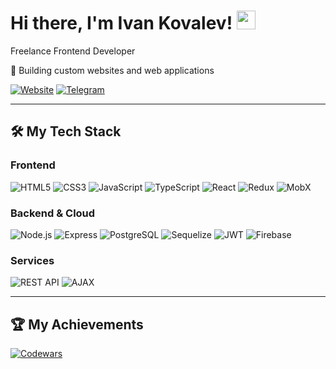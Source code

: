 # Hi there, I'm Ivan Kovalev! <img src="https://media.giphy.com/media/hvRJCLFzcasrR4ia7z/giphy.gif" width="30px">

Freelance Frontend Developer  

🚀 Building custom websites and web applications  

[![Website](https://img.shields.io/badge/-My_Website-000000?style=flat&logo=google-chrome&logoColor=white)](https://kovalev-site.ru)
[![Telegram](https://img.shields.io/badge/-Discuss_Project-26A5E4?style=flat&logo=telegram&logoColor=white)](https://t.me/x_kovalev)

---

## 🛠 My Tech Stack

### Frontend
![HTML5](https://img.shields.io/badge/-HTML5-E34F26?style=for-the-badge&logo=html5&logoColor=white)
![CSS3](https://img.shields.io/badge/-CSS3-1572B6?style=for-the-badge&logo=css3&logoColor=white)
![JavaScript](https://img.shields.io/badge/-JavaScript-F7DF1E?style=for-the-badge&logo=javascript&logoColor=black)
![TypeScript](https://img.shields.io/badge/-TypeScript-007ACC?style=for-the-badge&logo=typescript&logoColor=white)
![React](https://img.shields.io/badge/-React-61DAFB?style=for-the-badge&logo=react&logoColor=black)
![Redux](https://img.shields.io/badge/-Redux-764ABC?style=for-the-badge&logo=redux&logoColor=white)
![MobX](https://img.shields.io/badge/-MobX-FF9955?style=for-the-badge&logo=mobx&logoColor=white)

### Backend & Cloud
![Node.js](https://img.shields.io/badge/-Node.js-339933?style=for-the-badge&logo=node.js&logoColor=white)
![Express](https://img.shields.io/badge/-Express-000000?style=for-the-badge&logo=express&logoColor=white)
![PostgreSQL](https://img.shields.io/badge/-PostgreSQL-4169E1?style=for-the-badge&logo=postgresql&logoColor=white)
![Sequelize](https://img.shields.io/badge/-Sequelize-52B0E7?style=for-the-badge&logo=sequelize&logoColor=white)
![JWT](https://img.shields.io/badge/-JWT-000000?style=for-the-badge&logo=json-web-tokens&logoColor=white)
![Firebase](https://img.shields.io/badge/-Firebase-FFCA28?style=for-the-badge&logo=firebase&logoColor=black)

### Services
![REST API](https://img.shields.io/badge/-REST_API-FF6F61?style=for-the-badge&logo=api&logoColor=white)
![AJAX](https://img.shields.io/badge/-AJAX-5A29E4?style=for-the-badge&logo=ajax&logoColor=white)

---

## 🏆 My Achievements
[![Codewars](https://www.codewars.com/users/ivkovalevv/badges/large)](https://www.codewars.com/users/ivkovalevv)
